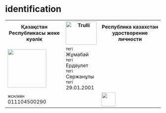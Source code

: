 # identification
<!DOCTYPE html>
<html>
<head>
<style>

table {
  font-family: , sans-serif;
  border-collapse: collapse;
  width: 50%;
  
}

td, th {
  border: 1px solid #dddd;
  text-align: left;
  padding: 8px;
}


</style>
</head>
<body>
<div class="cities">


<table>
  <tr>
    <th>Қазақстан Республикасы жеке куәлік</th>
    <th><img src="http://www.akorda.kz/upload/media/files/c7a888ef1b4daeca68627d9e8e9650ad.png" alt="Trulli" width="100" height="75"></th>
    <th>Республика казахстан удостворение личности</th>
  </tr>
  <tr>
    <td><img src="https://upload.wikimedia.org/wikipedia/commons/8/8b/Valeriy_Konovalyuk_3x4.jpg" width="125" height="125"></td>
    <td><a><small>тегі</small></a><br>
    <a>Жұмабай<a/><br>
    <a><small>тегі</small></a><br>
    <a>Ердәулет</a><br> 
    <a><small>тегі</small></a><br>
    <a>Сержанұлы</a><br>
    <a><small>тегі</small></a><br>
    <a>29.01.2001</a></td>
    <td></td>
  </tr>
  <tr>
    <td><small>жсн/иин </small>011104500290</td>
    <td></td>
    <td><img src="https://avatars.mds.yandex.net/get-zen_doc/16074/pub_5a645af8168a9111b361e9f5_5a645b1b482677d5af74506e/scale_1200" height="45"></td>
  </tr>
</div> 


</body>
</html>
